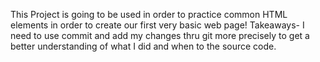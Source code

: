 This Project is going to be used in order to practice common HTML elements in order to create our first very basic web page!
Takeaways- I need to use commit and add my changes thru git more precisely to get a better understanding of what I did and when to the source code.
